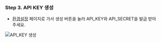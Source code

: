 ### Step 3. API KEY 생성
- [환경설정](https://solapi.com/index.php?mid=service_setup&act=dispSmsconfigCredentials) 페이지로 가서 생성 버튼을 눌러 API_KEY와 API_SECRET을 발급 받아주세요.

![API_KEY 생성](/assets/API_KEY.png)
